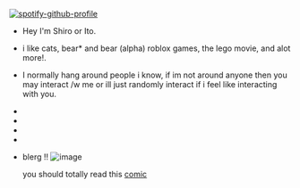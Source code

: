 [![spotify-github-profile](https://spotify-github-profile.kittinanx.com/api/view?uid=31ofyqlkho6h6uzxsh4ac4uafm5a&cover_image=true&theme=default&show_offline=false&background_color=e9e07c&interchange=false&bar_color=38f088)](https://github.com/kittinan/spotify-github-profile)



-  Hey I'm Shiro or Ito. 
  
- i like cats, bear* and bear (alpha) roblox games, the lego movie, and alot more!.
- I normally hang around people i know, if im not around anyone then you may interact /w me or ill just randomly interact if i feel like interacting with you.
- 
- 
- 
- 
- blerg
  !!
  ![image](https://media1.tenor.com/m/ti5s1_w7eb4AAAAC/shiro-ito.gif)

  you should totally read this [comic ](https://www.webtoons.com/en/canvas/starving-for-attention/list?title_no=928708)


